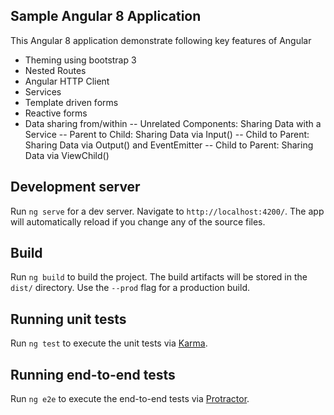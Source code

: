 ## Sample Angular 8 Application

This Angular 8 application demonstrate following key features of Angular

- Theming using bootstrap 3
- Nested Routes
- Angular HTTP Client
- Services
- Template driven forms
- Reactive forms
- Data sharing from/within
-- Unrelated Components: Sharing Data with a Service
-- Parent to Child: Sharing Data via Input()
-- Child to Parent: Sharing Data via Output() and EventEmitter
-- Child to Parent: Sharing Data via ViewChild()

## Development server

Run `ng serve` for a dev server. Navigate to `http://localhost:4200/`. The app will automatically reload if you change any of the source files.

## Build

Run `ng build` to build the project. The build artifacts will be stored in the `dist/` directory. Use the `--prod` flag for a production build.

## Running unit tests

Run `ng test` to execute the unit tests via [Karma](https://karma-runner.github.io).

## Running end-to-end tests

Run `ng e2e` to execute the end-to-end tests via [Protractor](http://www.protractortest.org/).

